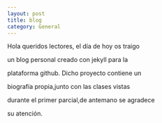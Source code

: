 ```yaml
---
layout: post
title: blog
category: General
---
```



<!-- more -->

<P ALIGN="justify">Hola queridos lectores, el día de hoy os traigo
<P ALIGN="justify">un blog  personal  creado  con  jekyll  para la 
<P ALIGN="justify">plataforma github. Dicho  proyecto  contiene un 
<P ALIGN="justify">biografía propia,junto  con  las  clases  vistas 
<P ALIGN="justify">durante el primer parcial,de antemano se agradece
<P ALIGN="justify">su atención.
